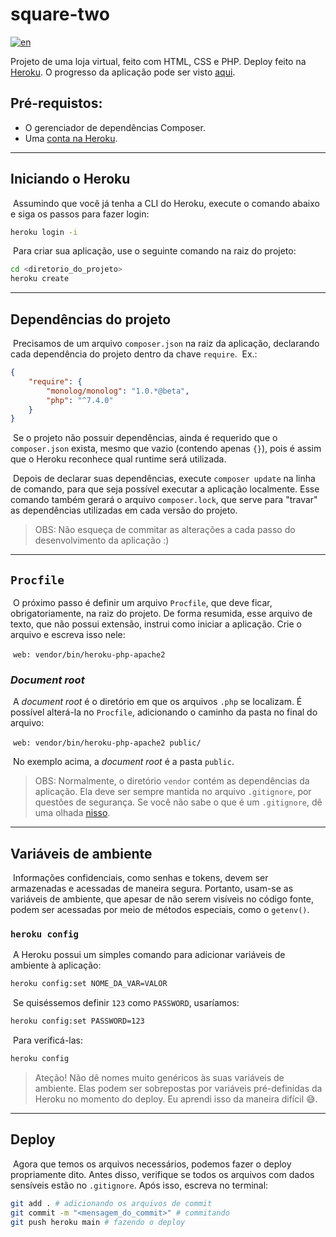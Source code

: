 # square-two

[![en](https://img.shields.io/badge/lang-en-red.svg)](https://github.com/rafomiya/square-two/blob/main/README.md)



Projeto de uma loja virtual, feito com HTML, CSS e PHP. Deploy feito na [Heroku](https://www.heroku.com/).
O progresso da aplicação pode ser visto [aqui](https://square-two.herokuapp.com/).


## Pré-requistos:

- O gerenciador de dependências Composer.
- Uma [conta na Heroku](https://signup.heroku.com/login).



<hr>

## Iniciando o Heroku

​	Assumindo que você já tenha a CLI do Heroku, execute o comando abaixo e siga os passos para fazer login:

```bash
heroku login -i
```

​	Para criar sua aplicação, use o seguinte comando na raiz do projeto:

```bash
cd <diretorio_do_projeto>
heroku create
```

<hr>

## Dependências do projeto

​	Precisamos de um arquivo `composer.json` na raiz da aplicação, declarando cada dependência do projeto dentro da chave `require`. 
​	Ex.:

```JSON
{
    "require": {
        "monolog/monolog": "1.0.*@beta",
        "php": "^7.4.0"
    }
}
```

​	Se o projeto não possuir dependências, ainda é requerido que o `composer.json` exista, mesmo que vazio (contendo apenas `{}`), pois é assim que o Heroku reconhece qual runtime será utilizada.

​	Depois de declarar suas dependências, execute `composer update` na linha de comando, para que seja possível executar a aplicação localmente. Esse comando também gerará o arquivo `composer.lock`, que serve para "travar" as dependências utilizadas em cada versão do projeto.

> OBS: Não esqueça de commitar as alterações a cada passo do desenvolvimento da aplicação :)



<hr>

## `Procfile`

​	O próximo passo é definir um arquivo `Procfile`, que deve ficar, obrigatoriamente, na raiz do projeto. De forma resumida, esse arquivo de texto, que não possui extensão, instrui como iniciar a aplicação. Crie o arquivo e escreva isso nele:

​	```web: vendor/bin/heroku-php-apache2```

### *Document root*

​	A *document root* é o diretório em que os arquivos `.php` se localizam. É possível alterá-la no `Procfile`, adicionando o caminho da pasta no final do arquivo:

​	```web: vendor/bin/heroku-php-apache2 public/```

​	No exemplo acima, a *document root* é a pasta `public`.

> OBS: Normalmente, o diretório `vendor` contém as dependências da aplicação. Ela deve ser sempre mantida no arquivo `.gitignore`, por questões de segurança. Se você não sabe o que é um `.gitignore`, dê uma olhada [nisso](https://docs.github.com/en/get-started/getting-started-with-git/ignoring-files).



<hr>

## Variáveis de ambiente

​	Informações confidenciais, como senhas e tokens, devem ser armazenadas e acessadas de maneira segura. Portanto, usam-se as variáveis de ambiente, que apesar de não serem visíveis no código fonte, podem ser acessadas por meio de métodos especiais, como o `getenv()`.

### `heroku config`

​	A Heroku possui um simples comando para adicionar variáveis de ambiente à aplicação:

```bash
heroku config:set NOME_DA_VAR=VALOR
```

​	Se quiséssemos definir `123` como `PASSWORD`, usaríamos:

```bash
heroku config:set PASSWORD=123
```

​	Para verificá-las:

```bash
heroku config
```

> Ateção! Não dê nomes muito genéricos às suas variáveis de ambiente. Elas podem ser sobrepostas por variáveis pré-definidas da Heroku no momento do deploy. Eu aprendi isso da maneira difícil :sweat_smile:.



<hr>

## Deploy

​	Agora que temos os arquivos necessários, podemos fazer o deploy propriamente dito. Antes disso, verifique se todos os arquivos com dados sensíveis estão no `.gitignore`. Após isso, escreva no terminal:

```bash
git add . # adicionando os arquivos de commit
git commit -m "<mensagem_do_commit>" # commitando
git push heroku main # fazendo o deploy
```
